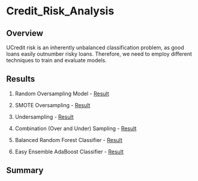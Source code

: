 # Credit_Risk_Analysis

## Overview
UCredit risk is an inherently unbalanced classification problem, as good loans easily outnumber risky loans. Therefore, we need to employ different techniques to train and evaluate models. 

## Results
1. Random Oversampling Model - [Result](https://github.com/jamesmoonusa/Credit_Risk_Analysis/blob/main/Random%20Oversampling.PNG)






2. SMOTE Oversampling - [Result](https://github.com/jamesmoonusa/Credit_Risk_Analysis/blob/main/SMOTE%20oversampling.PNG)
4. Undersampling - [Result](https://github.com/jamesmoonusa/Credit_Risk_Analysis/blob/main/Undersampling.PNG)
5. Combination (Over and Under) Sampling - [Result](https://github.com/jamesmoonusa/Credit_Risk_Analysis/blob/main/Combinationsampling.PNG)
6. Balanced Random Forest Classifier - [Result](https://github.com/jamesmoonusa/Credit_Risk_Analysis/blob/main/Balanced%20Random%20Forest.PNG)
7. Easy Ensemble AdaBoost Classifier - [Result](https://github.com/jamesmoonusa/Credit_Risk_Analysis/blob/main/Easy%20Ensemble.PNG)


## Summary
